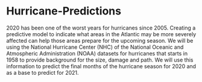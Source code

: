 # Hurricane-Predictions
2020 has been one of the worst years for hurricanes since 2005. Creating a predictive model to indicate what areas in the Atlantic may be more severely affected can help those areas prepare for the upcoming season. 
We will be using the National Hurricane Center (NHC) of the National Oceanic and Atmospheric Administration (NOAA) datasets for hurricanes that starts in 1958 to provide background for the size, damage and path. We will use this information to predict the final months of the hurricane season for 2020 and as a base to predict for 2021. 
